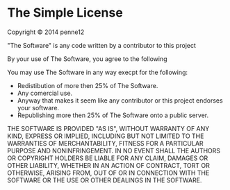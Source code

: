 The Simple License
==================
Copyright © 2014 penne12

"The Software" is any code written by a contributor to this project

By your use of The Software, you agree to the following

You may use The Software in any way execpt for the following:

- Redistibution of more then 25% of The Software.
- Any comercial use.
- Anyway that makes it seem like any contributor or this project endorses your software.
- Republishing more then 25% of The Software onto a public server.

THE SOFTWARE IS PROVIDED "AS IS", WITHOUT WARRANTY OF ANY KIND, EXPRESS OR
IMPLIED, INCLUDING BUT NOT LIMITED TO THE WARRANTIES OF MERCHANTABILITY,
FITNESS FOR A PARTICULAR PURPOSE AND NONINFRINGEMENT. IN NO EVENT SHALL THE
AUTHORS OR COPYRIGHT HOLDERS BE LIABLE FOR ANY CLAIM, DAMAGES OR OTHER
LIABILITY, WHETHER IN AN ACTION OF CONTRACT, TORT OR OTHERWISE, ARISING FROM,
OUT OF OR IN CONNECTION WITH THE SOFTWARE OR THE USE OR OTHER DEALINGS IN THE
SOFTWARE. 

